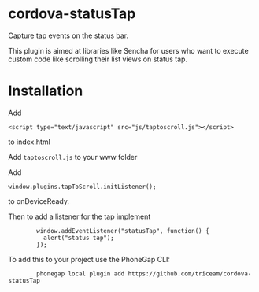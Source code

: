cordova-statusTap
=================

Capture tap events on the status bar.

This plugin is aimed at libraries like Sencha for users who want to execute custom code like scrolling their list views on status tap.

Installation
============

Add
```
<script type="text/javascript" src="js/taptoscroll.js"></script>
```
to index.html

Add `taptoscroll.js` to your www folder

Add 

```
window.plugins.tapToScroll.initListener();
```

to onDeviceReady.


Then to add a listener for the tap implement

```
        window.addEventListener("statusTap", function() {
          alert("status tap");
        });
```

To add this to your project use the PhoneGap CLI:

```
        phonegap local plugin add https://github.com/triceam/cordova-statusTap
```


